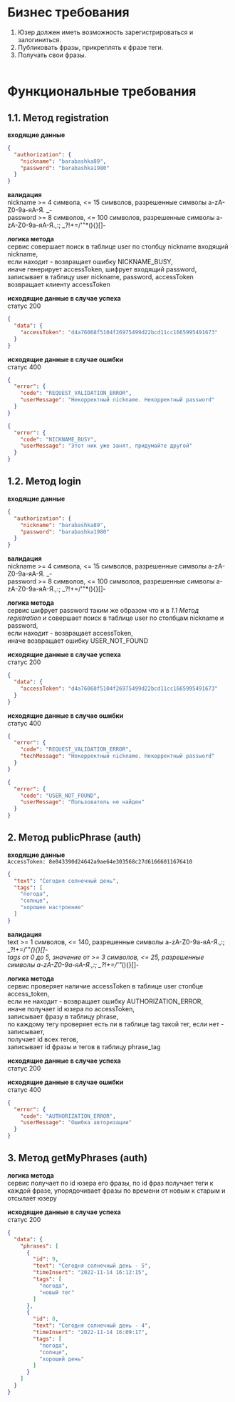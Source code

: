 # Бизнес требования
1. Юзер должен иметь возможность зарегистрироваться и залогиниться.
2. Публиковать фразы, прикреплять к фразе теги.
3. Получать свои фразы.<br/><br/>

# Функциональные требования
## 1.1. Метод registration
**входящие данные**
```json
{
  "authorization": {
    "nickname": "barabashka89",
    "password": "barabashka1980"
  }
}
```
**валидация**<br/>
nickname >= 4 символа, <= 15 символов, разрешенные символы a-zA-Z0-9а-яА-Я. _-<br/>
password >= 8 символов, <= 100 символов, разрешенные символы a-zA-Z0-9а-яА-Я.,:; _?!+=/'\"*(){}[]-

**логика метода**<br/>
сервис совершает поиск в таблице user по столбцу nickname входящий nickname,<br/>
если находит - возвращает ошибку NICKNAME_BUSY,<br/>
иначе генерирует accessToken, шифрует входящий password, записывает в таблицу user nickname, password, accessToken<br/>
возвращает клиенту accessToken

**исходящие данные в случае успеха** <br/>статус 200
```json
{
  "data": {
    "accessToken": "d4a76068f5104f26975499d22bcd11cc1665995491673"
  }
}
```
**исходящие данные в случае ошибки**<br/>статус 400
```json
{
  "error": {
    "code": "REQUEST_VALIDATION_ERROR",
    "userMessage": "Некорректный nickname. Некорректный password"
  }
}
```
```json
{
  "error": {
    "code": "NICKNAME_BUSY",
    "userMessage": "Этот ник уже занят, придумайте другой"
  }
}
```
## 1.2. Метод login
**входящие данные**
```json
{
  "authorization": {
    "nickname": "barabashka89",
    "password": "barabashka1980"
  }
}
```
**валидация**<br/>
nickname >= 4 символа, <= 15 символов, разрешенные символы a-zA-Z0-9а-яА-Я. _-<br/>
password >= 8 символов, <= 100 символов, разрешенные символы a-zA-Z0-9а-яА-Я.,:; _?!+=/'\"*(){}[]-<br/>

**логика метода**<br/>
сервис шифрует password таким же образом что и в _1.1 Метод registration_ и совершает поиск в таблице user по столбцам nickname и password,<br/>
если находит - возвращает accessToken,<br/>
иначе возвращает ошибку USER_NOT_FOUND

**исходящие данные в случае успеха** <br/>статус 200
```json
{
  "data": {
    "accessToken": "d4a76068f5104f26975499d22bcd11cc1665995491673"
  }
}
```
**исходящие данные в случае ошибки**<br/>статус 400
```json
{
  "error": {
    "code": "REQUEST_VALIDATION_ERROR",
    "techMessage": "Некорректный nickname. Некорректный password"
  }
}
```
```json
{
  "error": {
    "code": "USER_NOT_FOUND",
    "userMessage": "Пользователь не найден"
  }
}
```
## 2. Метод publicPhrase (auth)
**входящие данные**<br/>
`AccessToken: 8e043390d24642a9ae64e303568c27d61666011676410`
```json
{
  "text": "Сегодня солнечный день",
  "tags": [
    "погода",
    "солнце",
    "хорошее настроение"
  ]
}
```
**валидация**<br/>
text >= 1 символов, <= 140, разрешенные символы a-zA-Z0-9а-яА-Я.,:; _?!+=/'\"*(){}[]-<br/>
tags от 0 до 5, значение от >= 3 символов, <= 25, разрешенные символы a-zA-Z0-9а-яА-Я.,:; _?!+=/'\"*(){}[]-

**логика метода**<br/>
сервис проверяет наличие accessToken в таблице user столбце access_token,<br/>
если не находит - возвращает ошибку AUTHORIZATION_ERROR,<br/>
иначе получает id юзера по accessToken,<br/>
записывает фразу в таблицу phrase,<br/>
по каждому тегу проверяет есть ли в таблице tag такой тег, если нет - записывает,<br/>
получает id всех тегов,<br/>
записывает id фразы и тегов в таблицу phrase_tag

**исходящие данные в случае успеха** <br/>статус 200

**исходящие данные в случае ошибки**<br/>статус 400
```json
{
  "error": {
    "code": "AUTHORIZATION_ERROR",
    "userMessage": "Ошибка авторизации"
  }
}
```
## 3. Метод getMyPhrases (auth)
**логика метода**<br/>
сервис получает по id юзера его фразы,
по id фраз получает теги к каждой фразе,
упорядочивает фразы по времени от новым к старым и отсылает юзеру

**исходящие данные в случае успеха** <br/>статус 200
```json
{
  "data": {
    "phrases": [
      {
        "id": 9,
        "text": "Сегодня солнечный день - 5",
        "timeInsert": "2022-11-14 16:12:15",
        "tags": [
          "погода",
          "новый тег"
        ]
      },
      {
        "id": 8,
        "text": "Сегодня солнечный день - 4",
        "timeInsert": "2022-11-14 16:09:17",
        "tags": [
          "погода",
          "солнце",
          "хороший день"
        ]
      }
    ]
  }
}
```